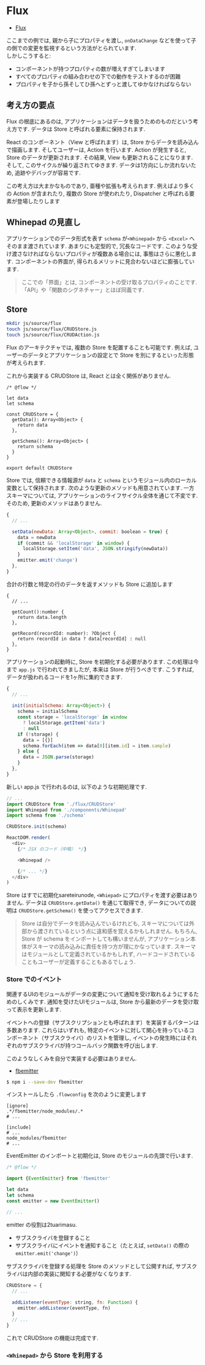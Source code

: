 # Flux
- [Flux](https://github.com/facebook/flux)

ここまでの例では, 親から子にプロパティを渡し, `onDataChange` などを使って子の側での変更を監視するという方法がとられています.  
しかしこうすると:

- コンポーネントが持つプロパティの数が増えすぎてしまいます
- すべてのプロパティの組み合わせの下での動作をテストするのが困難
- プロパティを子から孫そしてひ孫へとずっと渡してゆかなければならない

## 考え方の要点
Flux の根底にあるのは, アプリケーションはデータを扱うためのものだという考え方です.
データは Store と呼ばれる要素に保持されます.

React のコンポーネント（View と呼ばれます）は, Store からデータを読み込んで描画します.
そしてユーザーは, Action を行います.
Action が発生すると, Store のデータが更新されます.
その結果, View も更新されることになります.
そして, このサイクルが繰り返されてゆきます.
データは1方向にしか流れないため, 追跡やデバッグが容易です.

この考え方は大まかなものであり, 亜種や拡張も考えられます.
例えばより多くの Action が含まれたり, 複数の Store が使われたり, Dispatcher と呼ばれる要素が登場したりします

## Whinepad の見直し

アプリケーションでのデータ形式を表す `schema` が`<Whinepad>` から `<Excel>` へそのまま渡されています.
あまりにも定型的で, 冗長なコードです.
このような受け渡さなければならないプロパティが複数ある場合には, 事態はさらに悪化します.
コンポーネントの界面が, 得られるメリットに見合わないほどに膨張しています.

> ここでの「界面」とは, コンポーネントの受け取るプロパティのことです.
> 「API」や「関数のシグネチャー」とほぼ同義です.

## Store

```bash
mkdir js/source/flux
touch js/source/flux/CRUDStore.js
touch js/source/flux/CRUDAction.js
```

Flux のアーキテクチャでは, 複数の Store を配置することも可能です.
例えば, ユーザーのデータとアプリケーションの設定とで Store を別にするといった形態が考えられます.

これから実装する CRUDStore は, React とは全く関係がありません.

```
/* @flow */

let data
let schema 

const CRUDStore = {
  getData(): Array<Object> {
    return data
  },
  
  getSchema(): Array<Object> {
    return schema
  }
}

export default CRUDStore
```

Store では, 信頼できる情報源が `data` と `schema` というモジュール内のローカル変数として保持されます.
次のような更新のメソッドも用意されています. 一方スキーマについては, アプリケーションのライフサイクル全体を通じて不変です.
そのため, 更新のメソッドはありません.

```js
{
  // ...

  setData(newData: Array<Object>, commit: boolean = true) {
    data = newData
    if (commit && 'localStorage' in window) {
      localStorage.setItem('data', JSON.stringify(newData))
    }
    emitter.emit('change')
  },
}
```

合計の行数と特定の行のデータを返すメソッドも Store に追加します

```
{
  // ...

  getCount():number {
    return data.length
  },
  
  getRecord(recordId: number): ?Object {
    return recordId in data ? data[recordId] : null 
  },
}
```

アプリケーションの起動時に, Store を初期化する必要があります.
この処理は今まで `app.js` で行われてきましたが, 本来は Store が行うべきです.
こうすれば, データが扱われるコードを1ヶ所に集約できます.

```js
{
  // ...
  
  init(initialSchema: Array<Object>) {
    schema = initialSchema
    const storage = 'localStorage' in window
      ? localStorage.getItem('data')
      : null
    if (!storage) {
      data = [{}]
      schema.forEach(item => data[0][item.id] = item.sample)
    } else {
      data = JSON.parse(storage)
    }
  },
}
```

新しい app.js で行われるのは, 以下のような初期処理です.

```js
// ...
import CRUDStore from './flux/CRUDStore'
import Whinepad from './components/Whinepad'
import schema from './schema'

CRUDStore.init(schema)

ReactDOM.render(
  <div>
    {/* JSX のコード（中略） */}

    <Whinepad />

    {/* ... */}
  </div>
)
```

Store はすでに初期化sareteirunode, `<Whiepad>` にプロパティを渡す必要はありません.
データは `CRUDStore.getData()` を通じて取得でき, データについての説明は `CRUDStore.getSchema()` を使ってアクセスできます.

> Store は自分でデータを読み込んでいるけれども, スキーマについては外部から渡されているという点に違和感を覚えるかもしれません.
> もちろん, Store が schema をインポートしても構いませんが, アプリケーション本体がスキーマの読み込みに責任を持つ方が理にかなっています.
> スキーマはモジュールとして定義されているかもしれず, ハードコードされていることもユーザーが定義することもあるでしょう.

### Store でのイベント
関連するUIのモジュールがデータの変更について通知を受け取れるようにするためのしくみです.
通知を受けたUIモジュールは, Store から最新のデータを受け取って表示を更新します.

イベントへの登録（サブスクリプションとも呼ばれます）を実装するパターンは多数あります.
これらはいずれも, 特定のイベントに対して関心を持っているコンポーネント（サブスクライバ）のリストを管理し, イベントの発生時にはそれぞれのサブスクライバが持つコールバック関数を呼び出します.

このようなしくみを自分で実装する必要はありません.

- [fbemitter](https://www.npmjs.com/package/fbemitter)

```bash
$ npm i --save-dev fbemitter
```

インストールしたら `.flowconfig` を次のように変更します

```
[ignore]
.*/fbemitter/node_modules/.*
# ...

[include]
# ...
node_modules/fbemitter
# ...
```

EventEmitter のインポートと初期化は, Store のモジュールの先頭で行います.

```js
/* @flow */

import {EventEmitter} from 'fbemitter'

let data 
let schema 
const emitter = new EventEmitter()

// ...
```

emitter の役割は2tuarimasu.

- サブスクライバを登録すること
- サブスクライバにイベントを通知すること（たとえば, `setData()` の際の `emitter.emit('change')`）

サブスクライバを登録する処理を Store のメソッドとして公開すれば, サブスクライバは内部の実装に関知する必要がなくなります.

```js
CRUDStore = {
  // ...
  
  addListener(eventType: string, fn: Function) {
    emitter.addListener(eventType, fn)
  }
  // ...
}
```

これで CRUDStore の機能は完成です.

### `<Whinepad>` から Store を利用する

